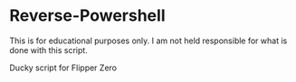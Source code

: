 # Reverse-Powershell

This is for educational purposes only. I am not held responsible for what is done with this script.

Ducky script for Flipper Zero
